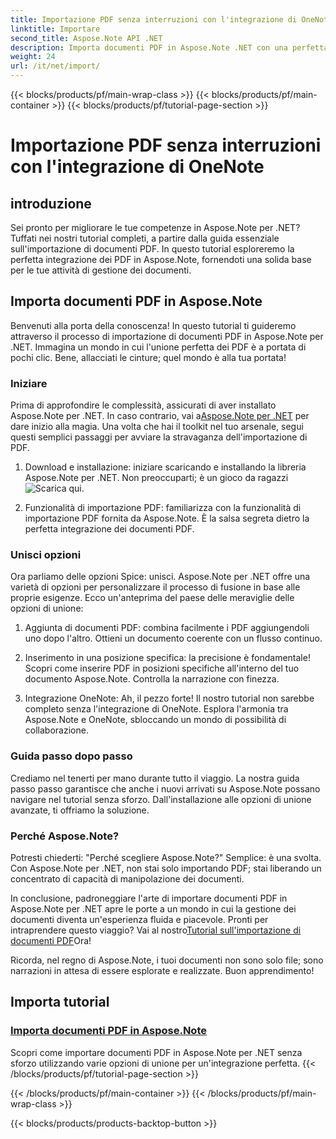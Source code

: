 ```yaml
---
title: Importazione PDF senza interruzioni con l'integrazione di OneNote
linktitle: Importare
second_title: Aspose.Note API .NET
description: Importa documenti PDF in Aspose.Note .NET con una perfetta integrazione utilizzando varie opzioni di unione. Impara con tutorial passo passo, inclusa l'integrazione di OneNote.
weight: 24
url: /it/net/import/
---
```


{{< blocks/products/pf/main-wrap-class >}}
{{< blocks/products/pf/main-container >}}
{{< blocks/products/pf/tutorial-page-section >}}

# Importazione PDF senza interruzioni con l'integrazione di OneNote


## introduzione

Sei pronto per migliorare le tue competenze in Aspose.Note per .NET? Tuffati nei nostri tutorial completi, a partire dalla guida essenziale sull'importazione di documenti PDF. In questo tutorial esploreremo la perfetta integrazione dei PDF in Aspose.Note, fornendoti una solida base per le tue attività di gestione dei documenti.

## Importa documenti PDF in Aspose.Note

Benvenuti alla porta della conoscenza! In questo tutorial ti guideremo attraverso il processo di importazione di documenti PDF in Aspose.Note per .NET. Immagina un mondo in cui l'unione perfetta dei PDF è a portata di pochi clic. Bene, allacciati le cinture; quel mondo è alla tua portata!

### Iniziare

 Prima di approfondire le complessità, assicurati di aver installato Aspose.Note per .NET. In caso contrario, vai a[Aspose.Note per .NET](https://products.aspose.com/note/net) per dare inizio alla magia. Una volta che hai il toolkit nel tuo arsenale, segui questi semplici passaggi per avviare la stravaganza dell'importazione di PDF.

1. Download e installazione: iniziare scaricando e installando la libreria Aspose.Note per .NET. Non preoccuparti; è un gioco da ragazzi![Scarica qui](https://downloads.aspose.com/note/net).

2. Funzionalità di importazione PDF: familiarizza con la funzionalità di importazione PDF fornita da Aspose.Note. È la salsa segreta dietro la perfetta integrazione dei documenti PDF.

### Unisci opzioni

Ora parliamo delle opzioni Spice: unisci. Aspose.Note per .NET offre una varietà di opzioni per personalizzare il processo di fusione in base alle proprie esigenze. Ecco un'anteprima del paese delle meraviglie delle opzioni di unione:

1. Aggiunta di documenti PDF: combina facilmente i PDF aggiungendoli uno dopo l'altro. Ottieni un documento coerente con un flusso continuo.

2. Inserimento in una posizione specifica: la precisione è fondamentale! Scopri come inserire PDF in posizioni specifiche all'interno del tuo documento Aspose.Note. Controlla la narrazione con finezza.

3. Integrazione OneNote: Ah, il pezzo forte! Il nostro tutorial non sarebbe completo senza l'integrazione di OneNote. Esplora l'armonia tra Aspose.Note e OneNote, sbloccando un mondo di possibilità di collaborazione.

### Guida passo dopo passo

Crediamo nel tenerti per mano durante tutto il viaggio. La nostra guida passo passo garantisce che anche i nuovi arrivati su Aspose.Note possano navigare nel tutorial senza sforzo. Dall'installazione alle opzioni di unione avanzate, ti offriamo la soluzione.

### Perché Aspose.Note?

Potresti chiederti: "Perché scegliere Aspose.Note?" Semplice: è una svolta. Con Aspose.Note per .NET, non stai solo importando PDF; stai liberando un concentrato di capacità di manipolazione dei documenti.

 In conclusione, padroneggiare l'arte di importare documenti PDF in Aspose.Note per .NET apre le porte a un mondo in cui la gestione dei documenti diventa un'esperienza fluida e piacevole. Pronti per intraprendere questo viaggio? Vai al nostro[Tutorial sull'importazione di documenti PDF](./import-pdf-documents/)Ora!

Ricorda, nel regno di Aspose.Note, i tuoi documenti non sono solo file; sono narrazioni in attesa di essere esplorate e realizzate. Buon apprendimento!
## Importa tutorial
### [Importa documenti PDF in Aspose.Note](./import-pdf-documents/)
Scopri come importare documenti PDF in Aspose.Note per .NET senza sforzo utilizzando varie opzioni di unione per un'integrazione perfetta.
{{< /blocks/products/pf/tutorial-page-section >}}

{{< /blocks/products/pf/main-container >}}
{{< /blocks/products/pf/main-wrap-class >}}

{{< blocks/products/products-backtop-button >}}
